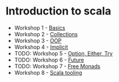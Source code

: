 Introduction to scala
======================

- Workshop 1 - [Basics](workshop01/README.md)
- Workshop 2 - [Collections](workshop02/README.md)
- Workshop 3 - [OOP](workshop03/README.md)
- Workshop 4 - [Implicit](workshop04/README.md)
- TODO: Workshop 5 - [Option, Either, Try](workshop05/README.md)
- TODO: Workshop 6 - [Future](workshop06/README.md)
- TODO: Workshop 7 - [Free Monads](workshop07/README.md)
- Workshop 8 - [Scala tooling](workshop08/README.MD)
